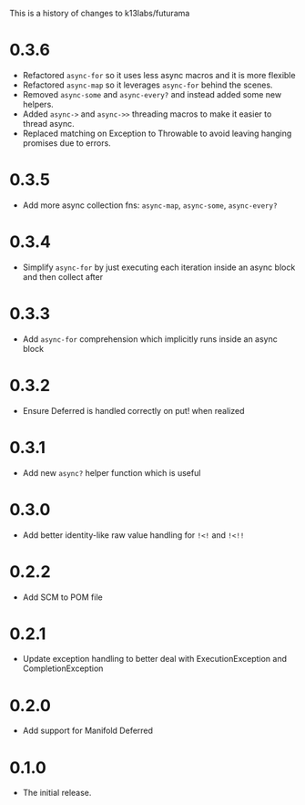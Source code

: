 This is a history of changes to k13labs/futurama

# 0.3.6
* Refactored `async-for` so it uses less async macros and it is more flexible
* Refactored `async-map` so it leverages `async-for` behind the scenes.
* Removed `async-some` and `async-every?` and instead added some new helpers.
* Added `async->` and `async->>` threading macros to make it easier to thread async.
* Replaced matching on Exception to Throwable to avoid leaving hanging promises due to errors.

# 0.3.5
* Add more async collection fns: `async-map`, `async-some`, `async-every?`

# 0.3.4
* Simplify `async-for` by just executing each iteration inside an async block and then collect after

# 0.3.3
* Add `async-for` comprehension which implicitly runs inside an async block

# 0.3.2
* Ensure Deferred is handled correctly on put! when realized

# 0.3.1
* Add new `async?` helper function which is useful

# 0.3.0
* Add better identity-like raw value handling for `!<!` and `!<!!`

# 0.2.2
* Add SCM to POM file

# 0.2.1
* Update exception handling to better deal with ExecutionException and CompletionException

# 0.2.0
* Add support for Manifold Deferred

# 0.1.0
* The initial release.
